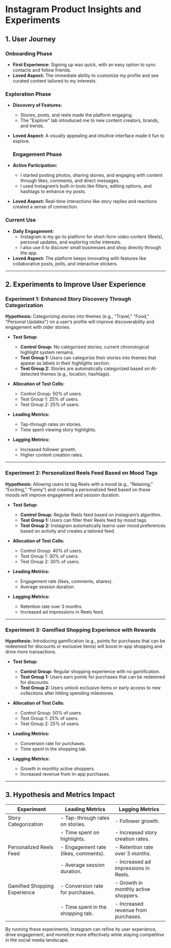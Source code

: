 # Instagram Product Insights and Experiments

## **1. User Journey**

### **Onboarding Phase**
- **First Experience:** Signing up was quick, with an easy option to sync contacts and follow friends.  
- **Loved Aspect:** The immediate ability to customize my profile and see curated content tailored to my interests.  

### **Exploration Phase**
- **Discovery of Features:**  
  - Stories, posts, and reels made the platform engaging.  
  - The "Explore" tab introduced me to new content creators, brands, and trends.  
- **Loved Aspect:** A visually appealing and intuitive interface made it fun to explore.

  ### **Engagement Phase**
- **Active Participation:**  
  - I started posting photos, sharing stories, and engaging with content through likes, comments, and direct messages.  
  - I used Instagram’s built-in tools like filters, editing options, and hashtags to enhance my posts.  
- **Loved Aspect:** Real-time interactions like story replies and reactions created a sense of connection.  

### **Current Use**
- **Daily Engagement:**  
  - Instagram is my go-to platform for short-form video content (Reels), personal updates, and exploring niche interests.  
  - I also use it to discover small businesses and shop directly through the app.  
- **Loved Aspect:** The platform keeps innovating with features like collaborative posts, polls, and interactive stickers.  

---

## **2. Experiments to Improve User Experience**

### **Experiment 1: Enhanced Story Discovery Through Categorization**

**Hypothesis:** Categorizing stories into themes (e.g., "Travel," "Food," "Personal Updates") on a user’s profile will improve discoverability and engagement with older stories.  

- **Test Setup:**  
  - **Control Group:** No categorized stories; current chronological highlight system remains.  
  - **Test Group 1:** Users can categorize their stories into themes that appear as labels in their highlights section.  
  - **Test Group 2:** Stories are automatically categorized based on AI-detected themes (e.g., location, hashtags).  

- **Allocation of Test Cells:**  
  - Control Group: 50% of users.  
  - Test Group 1: 25% of users.  
  - Test Group 2: 25% of users.  

- **Leading Metrics:**  
  - Tap-through rates on stories.  
  - Time spent viewing story highlights.  

- **Lagging Metrics:**  
  - Increased follower growth.  
  - Higher content creation rates.  

---

### **Experiment 2: Personalized Reels Feed Based on Mood Tags**

**Hypothesis:** Allowing users to tag Reels with a mood (e.g., “Relaxing,” “Exciting,” “Funny”) and creating a personalized feed based on these moods will improve engagement and session duration.  

- **Test Setup:**  
  - **Control Group:** Regular Reels feed based on Instagram’s algorithm.  
  - **Test Group 1:** Users can filter their Reels feed by mood tags.  
  - **Test Group 2:** Instagram automatically learns user mood preferences based on activity and creates a tailored feed.  

- **Allocation of Test Cells:**  
  - Control Group: 40% of users.  
  - Test Group 1: 30% of users.  
  - Test Group 2: 30% of users.  

- **Leading Metrics:**  
  - Engagement rate (likes, comments, shares).  
  - Average session duration.  

- **Lagging Metrics:**  
  - Retention rate over 3 months.  
  - Increased ad impressions in Reels feed.  

---

### **Experiment 3: Gamified Shopping Experience with Rewards**

**Hypothesis:** Introducing gamification (e.g., points for purchases that can be redeemed for discounts or exclusive items) will boost in-app shopping and drive more transactions.  

- **Test Setup:**  
  - **Control Group:** Regular shopping experience with no gamification.  
  - **Test Group 1:** Users earn points for purchases that can be redeemed for discounts.  
  - **Test Group 2:** Users unlock exclusive items or early access to new collections after hitting spending milestones.  

- **Allocation of Test Cells:**  
  - Control Group: 50% of users.  
  - Test Group 1: 25% of users.  
  - Test Group 2: 25% of users.  

- **Leading Metrics:**  
  - Conversion rate for purchases.  
  - Time spent in the shopping tab.  

- **Lagging Metrics:**  
  - Growth in monthly active shoppers.  
  - Increased revenue from in-app purchases.  

---

## **3. Hypothesis and Metrics Impact**

| **Experiment**                   | **Leading Metrics**                        | **Lagging Metrics**                            |  
|-----------------------------------|-------------------------------------------|-----------------------------------------------|  
| Story Categorization             | - Tap-through rates on stories.           | - Follower growth.                            |  
|                                  | - Time spent on highlights.               | - Increased story creation rates.            |  
| Personalized Reels Feed          | - Engagement rate (likes, comments).      | - Retention rate over 3 months.              |  
|                                  | - Average session duration.               | - Increased ad impressions in Reels.         |  
| Gamified Shopping Experience     | - Conversion rate for purchases.          | - Growth in monthly active shoppers.         |  
|                                  | - Time spent in the shopping tab.         | - Increased revenue from purchases.          |  

By running these experiments, Instagram can refine its user experience, drive engagement, and monetize more effectively while staying competitive in the social media landscape.

